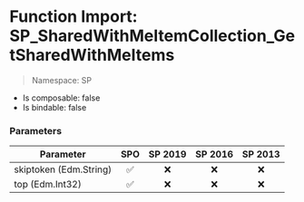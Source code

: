 # Function Import: SP_SharedWithMeItemCollection_GetSharedWithMeItems

> Namespace: SP

- Is composable: false
- Is bindable: false

### Parameters

Parameter | SPO | SP 2019 | SP 2016 | SP 2013
----------|:---:|:-------:|:-------:|:-------:
skiptoken (Edm.String) | ✅ | ❌ | ❌ | ❌
top (Edm.Int32) | ✅ | ❌ | ❌ | ❌